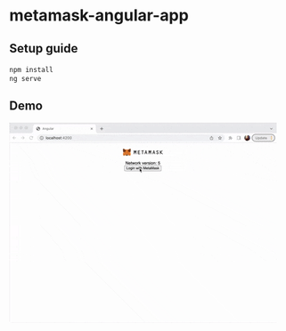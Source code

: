 # metamask-angular-app

## Setup guide

```
npm install
ng serve
```
## Demo

![metamask-ng-demo](docs/metamask-ng-demo.gif)
